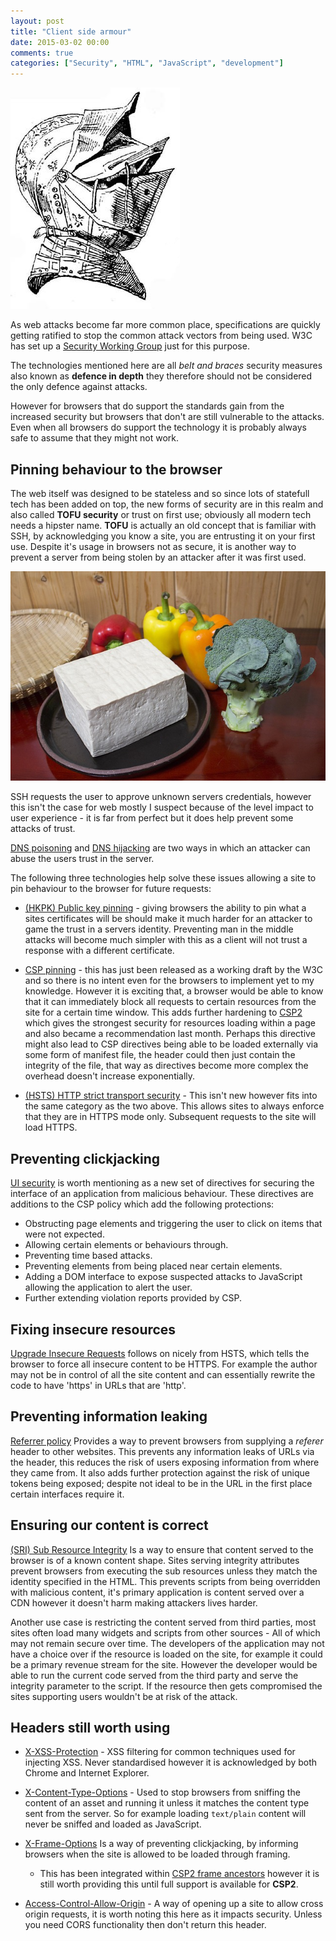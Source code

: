 ```yaml
---
layout: post
title: "Client side armour"
date: 2015-03-02 00:00
comments: true
categories: ["Security", "HTML", "JavaScript", "development"]
---
```


![Helmet armour](/images/clientsecurity/helmet.jpg)

As web attacks become far more common place, specifications are quickly getting ratified to stop the common attack vectors from being used. W3C has set up a [Security Working Group](http://www.w3.org/Security/) just for this purpose.

The technologies mentioned here are all *belt and braces* security measures also known as **defence in depth** they therefore should not be considered the only defence against attacks.

However for browsers that do support the standards gain from the increased security but browsers that don't are still vulnerable to the attacks.
Even when all browsers do support the technology it is probably always safe to assume that they might not work.


## Pinning behaviour to the browser

The web itself was designed to be stateless and so since lots of statefull tech has been added on top, the new forms of security are in this realm and also called **TOFU security** or trust on first use; obviously all modern tech needs a hipster name.
**TOFU** is actually an old concept that is familiar with SSH, by acknowledging you know a site, you are entrusting it on your first use. Despite it's usage in browsers not as secure, it is another way to prevent a server from being stolen by an attacker after it was first used.

![Tofu](/images/clientsecurity/tofu.jpg)

SSH requests the user to approve unknown servers credentials, however this isn't the case for web mostly I suspect because of the level impact to user experience - it is far from perfect but it does help prevent some attacks of trust.

[DNS poisoning](http://en.wikipedia.org/wiki/DNS_spoofing) and [DNS hijacking](http://en.wikipedia.org/wiki/DNS_hijacking) are two ways in which an attacker can abuse the users trust in the server.

The following three technologies help solve these issues allowing a site to pin behaviour to the browser for future requests:

- [(HKPK) Public key pinning](https://tools.ietf.org/html/draft-ietf-websec-key-pinning-21) - giving browsers the ability to pin what a sites certificates will be should make it much harder for an attacker to game the trust in a servers identity. Preventing man in the middle attacks will become much simpler with this as a client will not trust a response with a different certificate.

- [CSP pinning](http://www.w3.org/TR/2015/WD-csp-pinning-20150226/) - this has just been released as a working draft by the W3C and so there is no intent even for the browsers to implement yet to my knowledge.
However it is exciting that, a browser would be able to know that it can immediately block all requests to certain resources from the site for a certain time window.
This adds further hardening to [CSP2](http://www.w3.org/TR/CSP/) which gives the strongest security for resources loading within a page and also became a recommendation last month.
Perhaps this directive might also lead to CSP directives being able to be loaded externally via some form of manifest file, the header could then just contain the integrity of the file, that way as directives become more complex the overhead doesn't increase exponentially.

- [(HSTS) HTTP strict transport security](https://tools.ietf.org/html/rfc6797) - This isn't new however fits into the same category as the two above. This allows sites to always enforce that they are in HTTPS mode only. Subsequent requests to the site will load HTTPS.

## Preventing clickjacking

[UI security](http://www.w3.org/TR/UISecurity/) is worth mentioning as a new set of directives for securing the interface of an application from malicious behaviour.
These directives are additions to the CSP policy which add the following protections:
- Obstructing page elements and triggering the user to click on items that were not expected.
- Allowing certain elements or behaviours through.
- Preventing time based attacks.
- Preventing elements from being placed near certain elements.
- Adding a DOM interface to expose suspected attacks to JavaScript allowing the application to alert the user.
- Further extending violation reports provided by CSP.

## Fixing insecure resources

[Upgrade Insecure Requests](http://www.w3.org/TR/2015/WD-upgrade-insecure-requests-20150226/) follows on nicely from HSTS, which tells the browser to force all insecure content to be HTTPS. For example the author may not be in control of all the site content and can essentially rewrite the code to have 'https' in URLs that are 'http'.

## Preventing information leaking
[Referrer policy](http://www.w3.org/TR/referrer-policy/)
Provides a way to prevent browsers from supplying a *referer* header to other websites.
This prevents any information leaks of URLs via the header, this reduces the risk of users exposing information from where they came from. It also adds further protection against the risk of unique tokens being exposed; despite not ideal to be in the URL in the first place certain interfaces require it.

## Ensuring our content is correct
[(SRI) Sub Resource Integrity](http://www.w3.org/TR/SRI/) Is a way to ensure that content served to the browser is of a known content shape.
Sites serving integrity attributes prevent browsers from executing the sub resources unless they match the identity specified in the HTML.
This prevents scripts from being overridden with malicious content, it's primary application is content served over a CDN however it doesn't harm making attackers lives harder.

Another use case is restricting the content served from third parties, most sites often load many widgets and scripts from other sources - All of which may not remain secure over time.
The developers of the application may not have a choice over if the resource is loaded on the site, for example it could be a primary revenue stream for the site.
However the developer would be able to run the current code served from the third party and serve the integrity parameter to the script.
If the resource then gets compromised the sites supporting users wouldn't be at risk of the attack.

## Headers still worth using
- [X-XSS-Protection](https://msdn.microsoft.com/en-us/library/dd565647%28v=vs.85%29.aspx) - XSS filtering for common techniques used for injecting XSS. Never standardised however it is acknowledged by both Chrome and Internet Explorer.

- [X-Content-Type-Options](https://msdn.microsoft.com/en-us/library/ie/gg622941%28v=vs.85%29.aspx) - Used to stop browsers from sniffing the content of an asset and running it unless it matches the content type sent from the server. So for example loading `text/plain` content will never be sniffed and loaded as JavaScript.

- [X-Frame-Options](https://tools.ietf.org/html/rfc7034) Is a way of preventing clickjacking, by informing browsers when the site is allowed to be loaded through framing.  
  - This has been integrated within [CSP2 frame ancestors](https://w3c.github.io/webappsec/specs/content-security-policy/#directive-frame-ancestors) however it is still worth providing this until full support is available for **CSP2**.

- [Access-Control-Allow-Origin](http://www.w3.org/TR/cors/#access-control-allow-origin-response-header) - A way of opening up a site to allow cross origin requests, it is worth noting this here as it impacts security. Unless you need CORS functionality then don't return this header.
